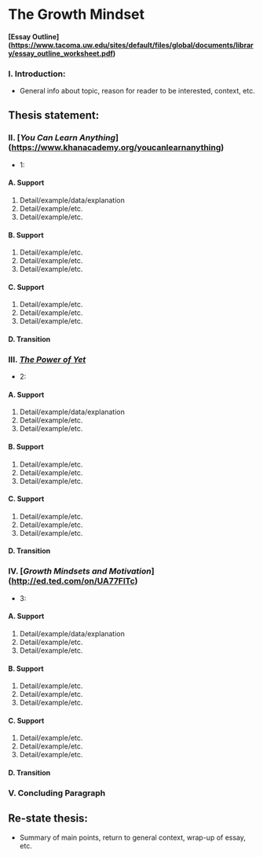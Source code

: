 # The Growth Mindset
#### [Essay Outline] (https://www.tacoma.uw.edu/sites/default/files/global/documents/library/essay_outline_worksheet.pdf) 

### I. Introduction:
- General info about topic, reason for reader to be interested, context, etc.

## Thesis statement:

### II. [*You Can Learn Anything*] (https://www.khanacademy.org/youcanlearnanything) 
  - 1:

#### A. Support
1. Detail/example/data/explanation
2. Detail/example/etc.
3. Detail/example/etc.

#### B. Support
1. Detail/example/etc.
2. Detail/example/etc.
3. Detail/example/etc.

#### C. Support
1. Detail/example/etc.
2. Detail/example/etc.
3. Detail/example/etc.

#### D. Transition

### III. [*The Power of Yet*](https://www.ted.com/talks/carol_dweck_the_power_of_believing_that_you_can_improve)
  - 2:

#### A. Support
1. Detail/example/data/explanation
2. Detail/example/etc.
3. Detail/example/etc.

#### B. Support
1. Detail/example/etc.
2. Detail/example/etc.
3. Detail/example/etc.

#### C. Support
1. Detail/example/etc.
2. Detail/example/etc.
3. Detail/example/etc.

#### D. Transition

### IV. [*Growth Mindsets and Motivation*] (http://ed.ted.com/on/UA77FlTc)
  - 3:

#### A. Support
1. Detail/example/data/explanation
2. Detail/example/etc.
3. Detail/example/etc.

#### B. Support
1. Detail/example/etc.
2. Detail/example/etc.
3. Detail/example/etc.

#### C. Support
1. Detail/example/etc.
2. Detail/example/etc.
3. Detail/example/etc.

#### D. Transition

### V. Concluding Paragraph

## Re-state thesis:
- Summary of main points, return to general context, wrap-up of essay, etc.

